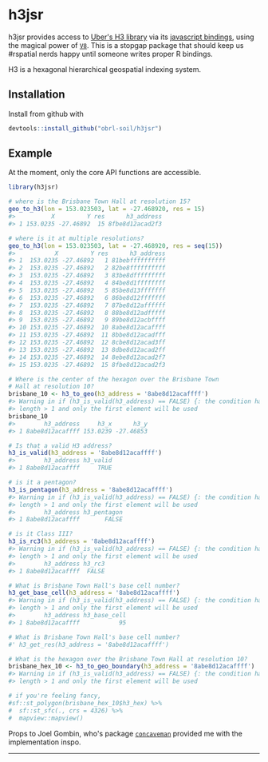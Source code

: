 <!-- README.md is generated from README.Rmd. Please edit that file -->
h3jsr
=====

h3jsr provides access to [Uber's H3 library](https://github.com/uber/h3) via its [javascript bindings](https://github.com/uber/h3-js), using the magical power of [`V8`](https://github.com/jeroen/v8). This is a stopgap package that should keep us \#rspatial nerds happy until someone writes proper R bindings.

H3 is a hexagonal hierarchical geospatial indexing system.

Installation
------------

Install from github with

``` r
devtools::install_github("obrl-soil/h3jsr")
```

Example
-------

At the moment, only the core API functions are accessible.

``` r
library(h3jsr)

# where is the Brisbane Town Hall at resolution 15?
geo_to_h3(lon = 153.023503, lat = -27.468920, res = 15)
#>          X         Y res      h3_address
#> 1 153.0235 -27.46892  15 8fbe8d12acad2f3

# where is it at multiple resolutions?
geo_to_h3(lon = 153.023503, lat = -27.468920, res = seq(15))
#>           X         Y res      h3_address
#> 1  153.0235 -27.46892   1 81bebffffffffff
#> 2  153.0235 -27.46892   2 82be8ffffffffff
#> 3  153.0235 -27.46892   3 83be8dfffffffff
#> 4  153.0235 -27.46892   4 84be8d1ffffffff
#> 5  153.0235 -27.46892   5 85be8d13fffffff
#> 6  153.0235 -27.46892   6 86be8d12fffffff
#> 7  153.0235 -27.46892   7 87be8d12affffff
#> 8  153.0235 -27.46892   8 88be8d12adfffff
#> 9  153.0235 -27.46892   9 89be8d12acbffff
#> 10 153.0235 -27.46892  10 8abe8d12acaffff
#> 11 153.0235 -27.46892  11 8bbe8d12acadfff
#> 12 153.0235 -27.46892  12 8cbe8d12acad3ff
#> 13 153.0235 -27.46892  13 8dbe8d12acad2ff
#> 14 153.0235 -27.46892  14 8ebe8d12acad2f7
#> 15 153.0235 -27.46892  15 8fbe8d12acad2f3

# Where is the center of the hexagon over the Brisbane Town 
# Hall at resolution 10?
brisbane_10 <- h3_to_geo(h3_address = '8abe8d12acaffff')
#> Warning in if (h3_is_valid(h3_address) == FALSE) {: the condition has
#> length > 1 and only the first element will be used
brisbane_10
#>        h3_address     h3_x      h3_y
#> 1 8abe8d12acaffff 153.0239 -27.46853

# Is that a valid H3 address?
h3_is_valid(h3_address = '8abe8d12acaffff')
#>        h3_address h3_valid
#> 1 8abe8d12acaffff     TRUE

# is it a pentagon?
h3_is_pentagon(h3_address = '8abe8d12acaffff')
#> Warning in if (h3_is_valid(h3_address) == FALSE) {: the condition has
#> length > 1 and only the first element will be used
#>        h3_address h3_pentagon
#> 1 8abe8d12acaffff       FALSE

# is it Class III?
h3_is_rc3(h3_address = '8abe8d12acaffff')
#> Warning in if (h3_is_valid(h3_address) == FALSE) {: the condition has
#> length > 1 and only the first element will be used
#>        h3_address h3_rc3
#> 1 8abe8d12acaffff  FALSE

# What is Brisbane Town Hall's base cell number?
h3_get_base_cell(h3_address = '8abe8d12acaffff')
#> Warning in if (h3_is_valid(h3_address) == FALSE) {: the condition has
#> length > 1 and only the first element will be used
#>        h3_address h3_base_cell
#> 1 8abe8d12acaffff           95

# What is Brisbane Town Hall's base cell number?
#' h3_get_res(h3_address = '8abe8d12acaffff')

# What is the hexagon over the Brisbane Town Hall at resolution 10?
brisbane_hex_10 <- h3_to_geo_boundary(h3_address = '8abe8d12acaffff')
#> Warning in if (h3_is_valid(h3_address) == FALSE) {: the condition has
#> length > 1 and only the first element will be used

# if you're feeling fancy,
#sf::st_polygon(brisbane_hex_10$h3_hex) %>%
#  sf::st_sfc(., crs = 4326) %>%
#  mapview::mapview()
```

Props to Joel Gombin, who's package [`concaveman`](https://github.com/joelgombin/concaveman) provided me with the implementation inspo.

------------------------------------------------------------------------
